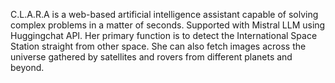 C.L.A.R.A is a web-based artificial intelligence assistant capable of solving complex problems in a matter of seconds. Supported with Mistral LLM using Huggingchat API. Her primary function is to detect the International Space Station straight from other space. She can also fetch images across the universe gathered by satellites and rovers from different planets and beyond.
